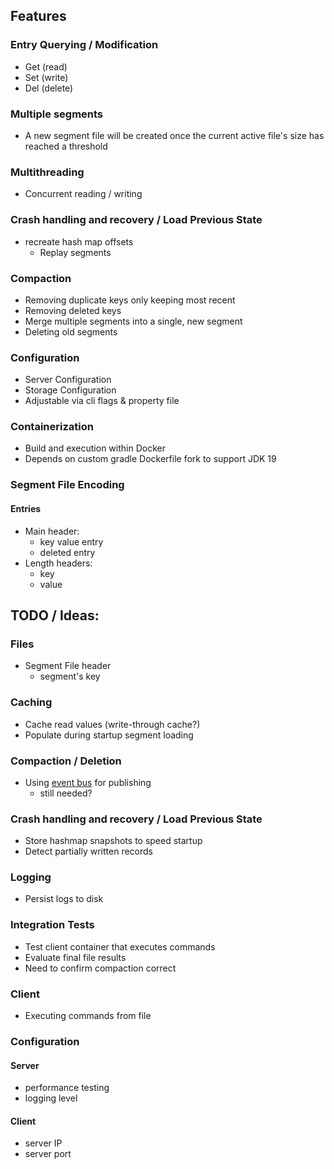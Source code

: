## Features

### Entry Querying / Modification

- Get (read)
- Set (write)
- Del (delete)

### Multiple segments

- A new segment file will be created once the current active file's size has reached a threshold

### Multithreading

- Concurrent reading / writing

### Crash handling and recovery / Load Previous State

- recreate hash map offsets
    - Replay segments

### Compaction

- Removing duplicate keys only keeping most recent
- Removing deleted keys
- Merge multiple segments into a single, new segment
- Deleting old segments

### Configuration

- Server Configuration
- Storage Configuration
- Adjustable via cli flags & property file

### Containerization

- Build and execution within Docker
- Depends on custom gradle Dockerfile fork to support JDK 19

### Segment File Encoding

#### Entries

- Main header:
    - key value entry
    - deleted entry
- Length headers:
    - key
    - value

## TODO / Ideas:

### Files

- Segment File header
    - segment's key

### Caching

- Cache read values (write-through cache?)
- Populate during startup segment loading

### Compaction / Deletion

- Using [event bus](https://github.com/google/guava/wiki/EventBusExplained) for publishing
    - still needed?

### Crash handling and recovery / Load Previous State

- Store hashmap snapshots to speed startup
- Detect partially written records

### Logging

- Persist logs to disk

### Integration Tests

- Test client container that executes commands
- Evaluate final file results
- Need to confirm compaction correct

### Client

- Executing commands from file

### Configuration

#### Server

- performance testing
- logging level

#### Client

- server IP
- server port
